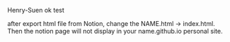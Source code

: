 Henry-Suen
ok
test

after export html file from Notion, change the NAME.html -> index.html. Then the notion page will not display in your name.github.io personal site.

